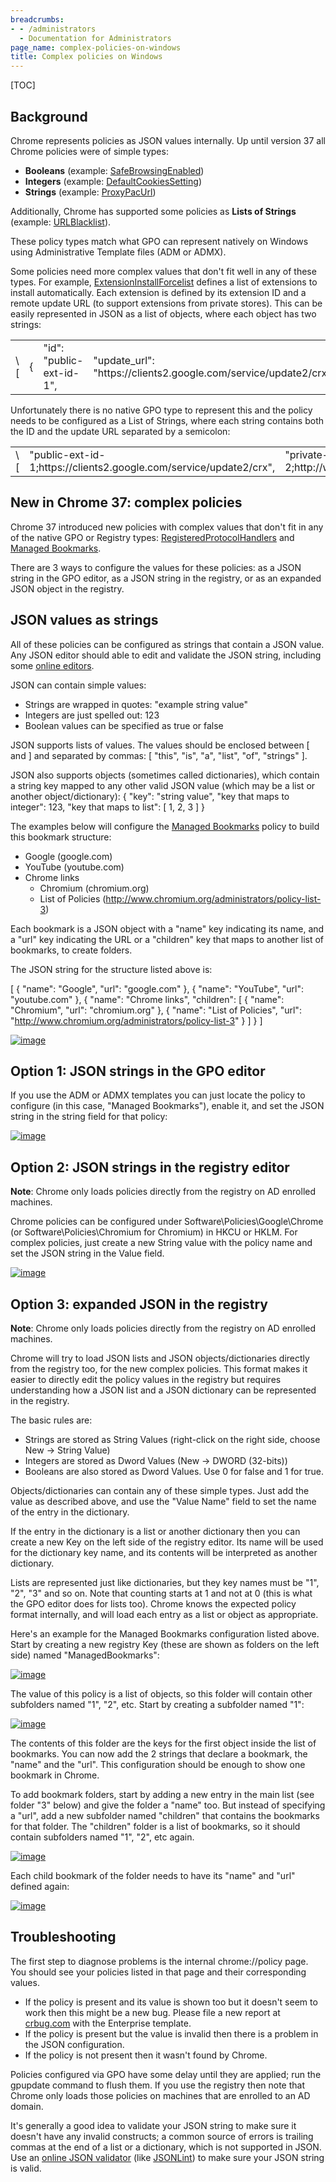 ```yaml
---
breadcrumbs:
- - /administrators
  - Documentation for Administrators
page_name: complex-policies-on-windows
title: Complex policies on Windows
---
```


[TOC]

## Background

Chrome represents policies as JSON values internally. Up until version 37 all
Chrome policies were of simple types:

*   **Booleans** (example:
            [SafeBrowsingEnabled](/administrators/policy-list-3#SafeBrowsingEnabled))
*   **Integers** (example:
            [DefaultCookiesSetting](/administrators/policy-list-3#DefaultCookiesSetting))
*   **Strings** (example:
            [ProxyPacUrl](/administrators/policy-list-3#ProxyPacUrl))

Additionally, Chrome has supported some policies as **Lists of Strings**
(example: [URLBlacklist](/administrators/policy-list-3#URLBlacklist)).

These policy types match what GPO can represent natively on Windows using
Administrative Template files (ADM or ADMX).

Some policies need more complex values that don't fit well in any of these
types. For example,
[ExtensionInstallForcelist](/administrators/policy-list-3#ExtensionInstallForcelist)
defines a list of extensions to install automatically. Each extension is defined
by its extension ID and a remote update URL (to support extensions from private
stores). This can be easily represented in JSON as a list of objects, where each
object has two strings:

<table>
<tr>
<td>\[</td>
<td> {</td>
<td> "id": "public-ext-id-1",</td>
<td> "update_url": "https://clients2.google.com/service/update2/crx"</td>
<td> },</td>
<td> {</td>
<td> "id": "private-ext-id-2",</td>
<td> "update_url": "http://www.local/chrome/updates.xml"</td>
<td> }</td>
<td>\]</td>
</tr>
</table>

Unfortunately there is no native GPO type to represent this and the policy needs
to be configured as a List of Strings, where each string contains both the ID
and the update URL separated by a semicolon:

<table>
<tr>
<td>\[</td>
<td> "public-ext-id-1;https://clients2.google.com/service/update2/crx",</td>
<td> "private-ext-id-2;http://www.local/chrome/updates.xml"</td>
<td>\]</td>
</tr>
</table>

## New in Chrome 37: complex policies

Chrome 37 introduced new policies with complex values that don't fit in any of
the native GPO or Registry types:
[RegisteredProtocolHandlers](http://www.chromium.org/administrators/policy-list-3#RegisteredProtocolHandlers)
and [Managed
Bookmarks](http://www.chromium.org/administrators/policy-list-3#ManagedBookmarks).

There are 3 ways to configure the values for these policies: as a JSON string in
the GPO editor, as a JSON string in the registry, or as an expanded JSON object
in the registry.

## JSON values as strings

All of these policies can be configured as strings that contain a JSON value.
Any JSON editor should able to edit and validate the JSON string, including some
[online editors](http://google.com/search).

JSON can contain simple values:

*   Strings are wrapped in quotes: "example string value"
*   Integers are just spelled out: 123
*   Boolean values can be specified as true or false

JSON supports lists of values. The values should be enclosed between \[ and \]
and separated by commas: \[ "this", "is", "a", "list", "of", "strings" \].

JSON also supports objects (sometimes called dictionaries), which contain a
string key mapped to any other valid JSON value (which may be a list or another
object/dictionary): { "key": "string value", "key that maps to integer": 123,
"key that maps to list": \[ 1, 2, 3 \] }

The examples below will configure the [Managed
Bookmarks](http://www.chromium.org/administrators/policy-list-3#ManagedBookmarks)
policy to build this bookmark structure:

*   Google (google.com)
*   YouTube (youtube.com)
*   Chrome links
    *   Chromium (chromium.org)
    *   List of Policies
                (http://www.chromium.org/administrators/policy-list-3)

Each bookmark is a JSON object with a "name" key indicating its name, and a
"url" key indicating the URL or a "children" key that maps to another list of
bookmarks, to create folders.

The JSON string for the structure listed above is:

\[ { "name": "Google", "url": "google.com" }, { "name": "YouTube", "url":
"youtube.com" }, { "name": "Chrome links", "children": \[ { "name": "Chromium",
"url": "chromium.org" }, { "name": "List of Policies", "url":
"http://www.chromium.org/administrators/policy-list-3" } \] } \]

[<img alt="image"
src="/administrators/complex-policies-on-windows/bookmarks4.png">](/administrators/complex-policies-on-windows/bookmarks4.png)

## Option 1: JSON strings in the GPO editor

If you use the ADM or ADMX templates you can just locate the policy to configure
(in this case, "Managed Bookmarks"), enable it, and set the JSON string in the
string field for that policy:

[<img alt="image"
src="/administrators/complex-policies-on-windows/bookmarks5.png">](/administrators/complex-policies-on-windows/bookmarks5.png)

## Option 2: JSON strings in the registry editor

**Note**: Chrome only loads policies directly from the registry on AD enrolled
machines.

Chrome policies can be configured under Software\\Policies\\Google\\Chrome (or
Software\\Policies\\Chromium for Chromium) in HKCU or HKLM. For complex
policies, just create a new String value with the policy name and set the JSON
string in the Value field.

[<img alt="image"
src="/administrators/complex-policies-on-windows/bookmarks6.png">](/administrators/complex-policies-on-windows/bookmarks6.png)

## Option 3: expanded JSON in the registry

**Note**: Chrome only loads policies directly from the registry on AD enrolled
machines.

Chrome will try to load JSON lists and JSON objects/dictionaries directly from
the registry too, for the new complex policies. This format makes it easier to
directly edit the policy values in the registry but requires understanding how a
JSON list and a JSON dictionary can be represented in the registry.

The basic rules are:

*   Strings are stored as String Values (right-click on the right side,
            choose New -&gt; String Value)
*   Integers are stored as Dword Values (New -&gt; DWORD (32-bits))
*   Booleans are also stored as Dword Values. Use 0 for false and 1 for
            true.

Objects/dictionaries can contain any of these simple types. Just add the value
as described above, and use the "Value Name" field to set the name of the entry
in the dictionary.

If the entry in the dictionary is a list or another dictionary then you can
create a new Key on the left side of the registry editor. Its name will be used
for the dictionary key name, and its contents will be interpreted as another
dictionary.

Lists are represented just like dictionaries, but they key names must be "1",
"2", "3" and so on. Note that counting starts at 1 and not at 0 (this is what
the GPO editor does for lists too). Chrome knows the expected policy format
internally, and will load each entry as a list or object as appropriate.

Here's an example for the Managed Bookmarks configuration listed above. Start by
creating a new registry Key (these are shown as folders on the left side) named
"ManagedBookmarks":

[<img alt="image"
src="/administrators/complex-policies-on-windows/reg1.png">](/administrators/complex-policies-on-windows/reg1.png)

The value of this policy is a list of objects, so this folder will contain other
subfolders named "1", "2", etc. Start by creating a subfolder named "1":

[<img alt="image"
src="/administrators/complex-policies-on-windows/reg2.png">](/administrators/complex-policies-on-windows/reg2.png)

The contents of this folder are the keys for the first object inside the list of
bookmarks. You can now add the 2 strings that declare a bookmark, the "name" and
the "url". This configuration should be enough to show one bookmark in Chrome.

To add bookmark folders, start by adding a new entry in the main list (see
folder "3" below) and give the folder a "name" too. But instead of specifying a
"url", add a new subfolder named "children" that contains the bookmarks for that
folder. The "children" folder is a list of bookmarks, so it should contain
subfolders named "1", "2", etc again.

[<img alt="image"
src="/administrators/complex-policies-on-windows/reg3.png">](/administrators/complex-policies-on-windows/reg3.png)

Each child bookmark of the folder needs to have its "name" and "url" defined
again:

[<img alt="image"
src="/administrators/complex-policies-on-windows/reg4.png">](/administrators/complex-policies-on-windows/reg4.png)

## Troubleshooting

The first step to diagnose problems is the internal chrome://policy page. You
should see your policies listed in that page and their corresponding values.

*   If the policy is present and its value is shown too but it doesn't
            seem to work then this might be a new bug. Please file a new report
            at [crbug.com](http://crbug.com) with the Enterprise template.
*   If the policy is present but the value is invalid then there is a
            problem in the JSON configuration.
*   If the policy is not present then it wasn't found by Chrome.

Policies configured via GPO have some delay until they are applied; run the
gpupdate command to flush them. If you use the registry then note that Chrome
only loads those policies on machines that are enrolled to an AD domain.

It's generally a good idea to validate your JSON string to make sure it doesn't
have any invalid constructs; a common source of errors is trailing commas at the
end of a list or a dictionary, which is not supported in JSON. Use an [online
JSON validator](http://google.com/search) (like
[JSONLint](http://jsonlint.com/)) to make sure your JSON string is valid.